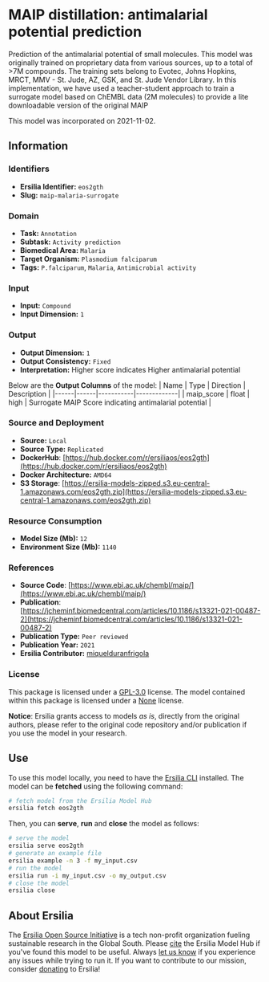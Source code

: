# MAIP distillation: antimalarial potential prediction

Prediction of the antimalarial potential of small molecules. This model was originally trained on proprietary data from various sources, up to a total of >7M compounds. The training sets belong to Evotec, Johns Hopkins, MRCT, MMV - St. Jude, AZ, GSK, and St. Jude Vendor Library. In this implementation, we have used a teacher-student approach to train a surrogate model based on ChEMBL data (2M molecules) to provide a lite downloadable version of the original MAIP

This model was incorporated on 2021-11-02.

## Information
### Identifiers
- **Ersilia Identifier:** `eos2gth`
- **Slug:** `maip-malaria-surrogate`

### Domain
- **Task:** `Annotation`
- **Subtask:** `Activity prediction`
- **Biomedical Area:** `Malaria`
- **Target Organism:** `Plasmodium falciparum`
- **Tags:** `P.falciparum`, `Malaria`, `Antimicrobial activity`

### Input
- **Input:** `Compound`
- **Input Dimension:** `1`

### Output
- **Output Dimension:** `1`
- **Output Consistency:** `Fixed`
- **Interpretation:** Higher score indicates Higher antimalarial potential

Below are the **Output Columns** of the model:
| Name | Type | Direction | Description |
|------|------|-----------|-------------|
| maip_score | float | high | Surrogate MAIP Score indicating antimalarial potential |


### Source and Deployment
- **Source:** `Local`
- **Source Type:** `Replicated`
- **DockerHub**: [https://hub.docker.com/r/ersiliaos/eos2gth](https://hub.docker.com/r/ersiliaos/eos2gth)
- **Docker Architecture:** `AMD64`
- **S3 Storage**: [https://ersilia-models-zipped.s3.eu-central-1.amazonaws.com/eos2gth.zip](https://ersilia-models-zipped.s3.eu-central-1.amazonaws.com/eos2gth.zip)

### Resource Consumption
- **Model Size (Mb):** `12`
- **Environment Size (Mb):** `1140`


### References
- **Source Code**: [https://www.ebi.ac.uk/chembl/maip/](https://www.ebi.ac.uk/chembl/maip/)
- **Publication**: [https://jcheminf.biomedcentral.com/articles/10.1186/s13321-021-00487-2](https://jcheminf.biomedcentral.com/articles/10.1186/s13321-021-00487-2)
- **Publication Type:** `Peer reviewed`
- **Publication Year:** `2021`
- **Ersilia Contributor:** [miquelduranfrigola](https://github.com/miquelduranfrigola)

### License
This package is licensed under a [GPL-3.0](https://github.com/ersilia-os/ersilia/blob/master/LICENSE) license. The model contained within this package is licensed under a [None](LICENSE) license.

**Notice**: Ersilia grants access to models _as is_, directly from the original authors, please refer to the original code repository and/or publication if you use the model in your research.


## Use
To use this model locally, you need to have the [Ersilia CLI](https://github.com/ersilia-os/ersilia) installed.
The model can be **fetched** using the following command:
```bash
# fetch model from the Ersilia Model Hub
ersilia fetch eos2gth
```
Then, you can **serve**, **run** and **close** the model as follows:
```bash
# serve the model
ersilia serve eos2gth
# generate an example file
ersilia example -n 3 -f my_input.csv
# run the model
ersilia run -i my_input.csv -o my_output.csv
# close the model
ersilia close
```

## About Ersilia
The [Ersilia Open Source Initiative](https://ersilia.io) is a tech non-profit organization fueling sustainable research in the Global South.
Please [cite](https://github.com/ersilia-os/ersilia/blob/master/CITATION.cff) the Ersilia Model Hub if you've found this model to be useful. Always [let us know](https://github.com/ersilia-os/ersilia/issues) if you experience any issues while trying to run it.
If you want to contribute to our mission, consider [donating](https://www.ersilia.io/donate) to Ersilia!
